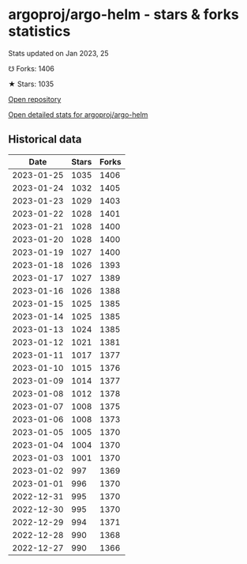 # argoproj/argo-helm - stars & forks statistics

Stats updated on Jan 2023, 25

☋ Forks: 1406

★ Stars: 1035

[Open repository](https://github.com/argoproj/argo-helm)

[Open detailed stats for argoproj/argo-helm](https://reviewgithub.com/rep/argoproj/argo-helm)

## Historical data
| Date | Stars | Forks |
|------|-------|-------|
| 2023-01-25 | 1035 | 1406 | 
| 2023-01-24 | 1032 | 1405 | 
| 2023-01-23 | 1029 | 1403 | 
| 2023-01-22 | 1028 | 1401 | 
| 2023-01-21 | 1028 | 1400 | 
| 2023-01-20 | 1028 | 1400 | 
| 2023-01-19 | 1027 | 1400 | 
| 2023-01-18 | 1026 | 1393 | 
| 2023-01-17 | 1027 | 1389 | 
| 2023-01-16 | 1026 | 1388 | 
| 2023-01-15 | 1025 | 1385 | 
| 2023-01-14 | 1025 | 1385 | 
| 2023-01-13 | 1024 | 1385 | 
| 2023-01-12 | 1021 | 1381 | 
| 2023-01-11 | 1017 | 1377 | 
| 2023-01-10 | 1015 | 1376 | 
| 2023-01-09 | 1014 | 1377 | 
| 2023-01-08 | 1012 | 1378 | 
| 2023-01-07 | 1008 | 1375 | 
| 2023-01-06 | 1008 | 1373 | 
| 2023-01-05 | 1005 | 1370 | 
| 2023-01-04 | 1004 | 1370 | 
| 2023-01-03 | 1001 | 1370 | 
| 2023-01-02 | 997 | 1369 | 
| 2023-01-01 | 996 | 1370 | 
| 2022-12-31 | 995 | 1370 | 
| 2022-12-30 | 995 | 1370 | 
| 2022-12-29 | 994 | 1371 | 
| 2022-12-28 | 990 | 1368 | 
| 2022-12-27 | 990 | 1366 | 

